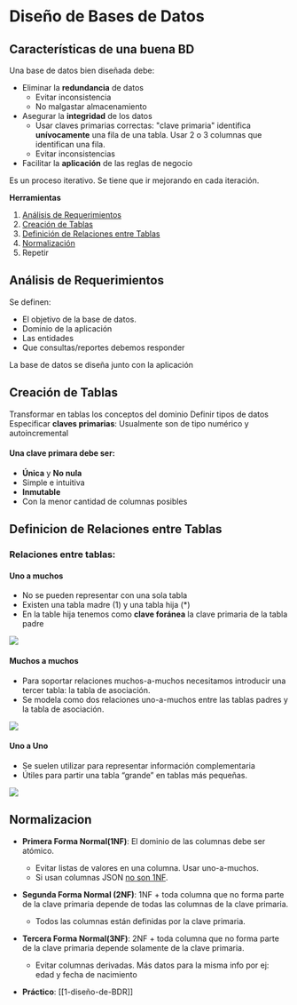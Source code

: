 # Diseño de Bases de Datos
## Características de una buena BD
Una base de datos bien diseñada debe:
* Eliminar la **redundancia** de datos
	* Evitar inconsistencia
	* No malgastar almacenamiento
* Asegurar la **integridad** de los datos
	* Usar claves primarias correctas: "clave primaria" identifica **unívocamente** una fila de una tabla.
	Usar 2 o 3 columnas que identifican una fila.
	* Evitar inconsistencias
* Facilitar la **aplicación** de las reglas de negocio

Es un proceso iterativo. Se tiene que ir mejorando en cada iteración.

**Herramientas**
1. [Análisis de Requerimientos](#analisis-de-requerimientos)
2. [Creación de Tablas](#creacion-de-tablas)
3. [Definición de Relaciones entre Tablas](#definicion-de-relaciones-entre-tablas)
4. [Normalización](#normalizacion)
5. Repetir

## Análisis de Requerimientos
Se definen:
* El objetivo de la base de datos.
* Dominio de la aplicación
* Las entidades
* Que consultas/reportes debemos responder

La base de datos se diseña junto con la aplicación

## Creación de Tablas
Transformar en tablas los conceptos del dominio
Definir tipos de datos
Especificar **claves primarias**: Usualmente son de tipo numérico y autoincremental

#### Una clave primara debe ser:
* **Única** y **No nula**
* Simple e intuitiva
* **Inmutable**
* Con la menor cantidad de columnas posibles

## Definicion de Relaciones entre Tablas
### Relaciones entre tablas:
#### Uno a muchos
* No se pueden representar con una sola tabla
* Existen una tabla madre (1) y una tabla hija (*)
* En la table hija tenemos como **clave foránea** la clave primaria de la tabla padre

![](https://lh6.googleusercontent.com/lE3YJUViPKOPP3xk-f-89dG_6gNiQs2ePMxCgeYLudHlVNrVH7w6p-F7E75LCruT4_y-9b3DfPQceO5pSvdSzsObJjeiPgAMTE06l4ahNLsxUW70-7OEs668b-0hzcl0Q1F0d5dU2tcroD9C4tG11D4)

#### Muchos a muchos
-   Para soportar relaciones muchos-a-muchos necesitamos introducir una tercer 
tabla: la tabla de asociación.
-   Se modela como dos relaciones uno-a-muchos entre las tablas padres y la tabla de asociación. 

![](https://lh5.googleusercontent.com/18u7WlE6YbIPSw5nqi_NNEG4rzwJVQZotNLAs1QPDREWWmdTLABpQn4pzjdeVNCEarjKBB44OJVnOP9-jHTNwVnxZs0M4kmmRs1njrDrFCjIhHYcMYA3dVn4HC2lwUdQTnfopVuHYPMoBm4NK7mHpEE)

#### Uno a Uno
-   Se suelen utilizar para representar información complementaria
-   Útiles para partir una tabla “grande” en tablas más pequeñas.

![](https://lh3.googleusercontent.com/vRST09o83Edtk21pIws43C4O1Wgo9oPa8QG-XtdHMWChcEr76o9qasK9BM7sCkzHISzYa2wXVIatijvfdS3FQM6MHXlxEWsQUL7oWKHzC1I1ifBIGALe79cFqtPSTp5PHuAGHNiRJeqwNRoO9vDCil4)

## Normalizacion
-   **Primera Forma Normal(1NF)**: El dominio de las columnas debe ser atómico.
	-   Evitar listas de valores en una columna. Usar uno-a-muchos.
	-   Si usan columnas JSON [no son 1NF](https://www.thomascerqueus.fr/json-fields-relational-databases-postgresql/).

-   **Segunda Forma Normal (2NF)**: 1NF + toda columna que no forma parte de la clave primaria depende de todas las columnas de la clave primaria.
	-   Todos las columnas están definidas por la clave primaria.

-   **Tercera Forma Normal(3NF)**: 2NF + toda columna que no forma parte de la clave primaria depende solamente de la clave primaria.
	-   Evitar columnas derivadas. Más datos para la misma info por  ej: edad y fecha de nacimiento


- **Práctico**: [[1-diseño-de-BDR]]